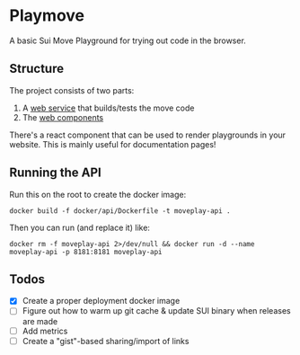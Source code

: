 # Playmove

A basic Sui Move Playground for trying out code in the browser.

## Structure

The project consists of two parts:

1. A [web service](./crates/api/) that builds/tests the move code
2. The [web components](/web/)

There's a react component that can be used to render playgrounds in your website.
This is mainly useful for documentation pages!


## Running the API

Run this on the root to create the docker image:
```
docker build -f docker/api/Dockerfile -t moveplay-api .
```

Then you can run (and replace it) like:
```
docker rm -f moveplay-api 2>/dev/null && docker run -d --name moveplay-api -p 8181:8181 moveplay-api
```

## Todos

- [x] Create a proper deployment docker image
- [ ] Figure out how to warm up git cache & update SUI binary when releases are made
- [ ] Add metrics
- [ ] Create a "gist"-based sharing/import of links

